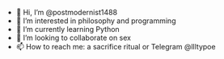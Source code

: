 - 👋 Hi, I’m @postmodernist1488
- 👀 I’m interested in philosophy and programming
- 🌱 I’m currently learning Python
- 💞️ I’m looking to collaborate on sex
- 📫 How to reach me: a sacrifice ritual or Telegram @llltypoe
